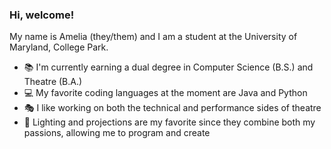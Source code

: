 ### Hi, welcome! 

My name is Amelia (they/them) and I am a student at the University of Maryland, College Park.
- 📚 I'm currently earning a dual degree in Computer Science (B.S.) and Theatre (B.A.)
- 💻 My favorite coding languages at the moment are Java and Python
- 🎭 I like working on both the technical and performance sides of theatre
- 🔦 Lighting and projections are my favorite since they combine both my passions, allowing me to program and create

<!--
**ameliatalbot/ameliatalbot** is a ✨ _special_ ✨ repository because its `README.md` (this file) appears on your GitHub profile.

Here are some ideas to get you started:

- 🔭 I’m currently working on ...
- 🌱 I’m currently learning ...
- 👯 I’m looking to collaborate on ...
- 🤔 I’m looking for help with ...
- 💬 Ask me about ...
- 📫 How to reach me: ...
- 😄 Pronouns: ...
- ⚡ Fun fact: ...
-->
